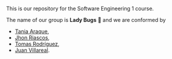 This is our repository for the Software Engineering 1 course. 

The name of our group is **Lady Bugs** 🐞 and we are conformed by

- [Tania Araque](),
- [Jhon Riascos](https://github.com/Amicitashi),
- [Tomas Rodríguez](https://github.com/trodrigueza),
- [Juan Villareal](https://github.com/Juanangara).

